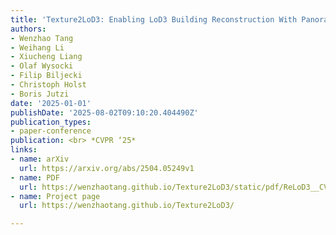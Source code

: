```yaml
---
title: 'Texture2LoD3: Enabling LoD3 Building Reconstruction With Panoramic Images'
authors:
- Wenzhao Tang
- Weihang Li
- Xiucheng Liang
- Olaf Wysocki
- Filip Biljecki
- Christoph Holst
- Boris Jutzi
date: '2025-01-01'
publishDate: '2025-08-02T09:10:20.404490Z'
publication_types:
- paper-conference
publication: <br> *CVPR ‘25*
links:
- name: arXiv
  url: https://arxiv.org/abs/2504.05249v1
- name: PDF
  url: https://wenzhaotang.github.io/Texture2LoD3/static/pdf/ReLoD3__CVPRW25.pdf
- name: Project page
  url: https://wenzhaotang.github.io/Texture2LoD3/

---
```

